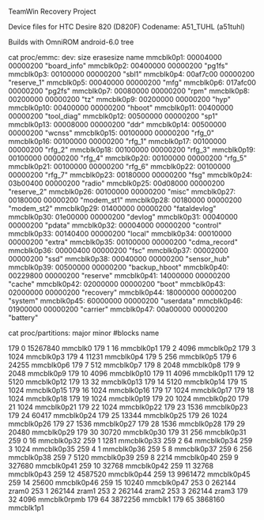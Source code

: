 TeamWin Recovery Project

Device files for HTC Desire 820 (D820F)
Codename: A51_TUHL (a51tuhl)

Builds with OmniROM android-6.0 tree

cat proc/emmc:
dev:        size     erasesize name
mmcblk0p1: 00004000  00000200  "board_info"
mmcblk0p2: 00400000  00000200  "pg1fs"
mmcblk0p3: 00100000  00000200  "sbl1"
mmcblk0p4: 00af7c00  00000200  "reserve_1"
mmcblk0p5: 00040000  00000200  "mfg"
mmcblk0p6: 017afc00  00000200  "pg2fs"
mmcblk0p7: 00080000  00000200  "rpm"
mmcblk0p8: 00200000  00000200  "tz"
mmcblk0p9: 00200000  00000200  "hyp"
mmcblk0p10: 00400000  00000200  "hboot"
mmcblk0p11: 00400000  00000200  "tool_diag"
mmcblk0p12: 00500000  00000200  "sp1"
mmcblk0p13: 00008000  00000200  "ddr"
mmcblk0p14: 00500000  00000200  "wcnss"
mmcblk0p15: 00100000  00000200  "rfg_0"
mmcblk0p16: 00100000  00000200  "rfg_1"
mmcblk0p17: 00100000  00000200  "rfg_2"
mmcblk0p18: 00100000  00000200  "rfg_3"
mmcblk0p19: 00100000  00000200  "rfg_4"
mmcblk0p20: 00100000  00000200  "rfg_5"
mmcblk0p21: 00100000  00000200  "rfg_6"
mmcblk0p22: 00100000  00000200  "rfg_7"
mmcblk0p23: 00180000  00000200  "fsg"
mmcblk0p24: 03b00400  00000200  "radio"
mmcblk0p25: 00d08000  00000200  "reserve_2"
mmcblk0p26: 00100000  00000200  "misc"
mmcblk0p27: 00180000  00000200  "modem_st1"
mmcblk0p28: 00180000  00000200  "modem_st2"
mmcblk0p29: 01400000  00000200  "fataldevlog"
mmcblk0p30: 01e00000  00000200  "devlog"
mmcblk0p31: 00040000  00000200  "pdata"
mmcblk0p32: 00004000  00000200  "control"
mmcblk0p33: 00140400  00000200  "local"
mmcblk0p34: 00010000  00000200  "extra"
mmcblk0p35: 00100000  00000200  "cdma_record"
mmcblk0p36: 00000400  00000200  "fsc"
mmcblk0p37: 00002000  00000200  "ssd"
mmcblk0p38: 00040000  00000200  "sensor_hub"
mmcblk0p39: 00500000  00000200  "backup_hboot"
mmcblk0p40: 00229800  00000200  "reserve"
mmcblk0p41: 14000000  00000200  "cache"
mmcblk0p42: 02000000  00000200  "boot"
mmcblk0p43: 02000000  00000200  "recovery"
mmcblk0p44: 18000000  00000200  "system"
mmcblk0p45: 60000000  00000200  "userdata"
mmcblk0p46: 01900000  00000200  "carrier"
mmcblk0p47: 00a00000  00000200  "battery"

cat proc/partitions:
major minor  #blocks  name

 179        0   15267840 mmcblk0
 179        1         16 mmcblk0p1
 179        2       4096 mmcblk0p2
 179        3       1024 mmcblk0p3
 179        4      11231 mmcblk0p4
 179        5        256 mmcblk0p5
 179        6      24255 mmcblk0p6
 179        7        512 mmcblk0p7
 179        8       2048 mmcblk0p8
 179        9       2048 mmcblk0p9
 179       10       4096 mmcblk0p10
 179       11       4096 mmcblk0p11
 179       12       5120 mmcblk0p12
 179       13         32 mmcblk0p13
 179       14       5120 mmcblk0p14
 179       15       1024 mmcblk0p15
 179       16       1024 mmcblk0p16
 179       17       1024 mmcblk0p17
 179       18       1024 mmcblk0p18
 179       19       1024 mmcblk0p19
 179       20       1024 mmcblk0p20
 179       21       1024 mmcblk0p21
 179       22       1024 mmcblk0p22
 179       23       1536 mmcblk0p23
 179       24      60417 mmcblk0p24
 179       25      13344 mmcblk0p25
 179       26       1024 mmcblk0p26
 179       27       1536 mmcblk0p27
 179       28       1536 mmcblk0p28
 179       29      20480 mmcblk0p29
 179       30      30720 mmcblk0p30
 179       31        256 mmcblk0p31
 259        0         16 mmcblk0p32
 259        1       1281 mmcblk0p33
 259        2         64 mmcblk0p34
 259        3       1024 mmcblk0p35
 259        4          1 mmcblk0p36
 259        5          8 mmcblk0p37
 259        6        256 mmcblk0p38
 259        7       5120 mmcblk0p39
 259        8       2214 mmcblk0p40
 259        9     327680 mmcblk0p41
 259       10      32768 mmcblk0p42
 259       11      32768 mmcblk0p43
 259       12    4587520 mmcblk0p44
 259       13    9961472 mmcblk0p45
 259       14      25600 mmcblk0p46
 259       15      10240 mmcblk0p47
 253        0     262144 zram0
 253        1     262144 zram1
 253        2     262144 zram2
 253        3     262144 zram3
 179       32       4096 mmcblk0rpmb
 179       64    3872256 mmcblk1
 179       65    3868160 mmcblk1p1
